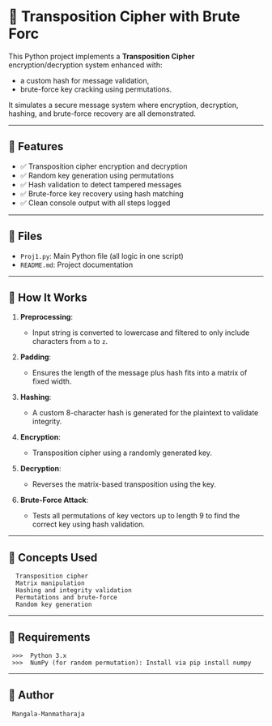 # 🔐 Transposition Cipher with Brute Forc

This Python project implements a **Transposition Cipher** encryption/decryption system enhanced with:
- a custom hash for message validation,
- brute-force key cracking using permutations.

It simulates a secure message system where encryption, decryption, hashing, and brute-force recovery are all demonstrated.

---

## 🚀 Features

- ✅ Transposition cipher encryption and decryption
- ✅ Random key generation using permutations
- ✅ Hash validation to detect tampered messages
- ✅ Brute-force key recovery using hash matching
- ✅ Clean console output with all steps logged

---

## 📂 Files

- `Proj1.py`: Main Python file (all logic in one script)
- `README.md`: Project documentation

---

## 🔧 How It Works

1. **Preprocessing**:
   - Input string is converted to lowercase and filtered to only include characters from `a` to `z`.

2. **Padding**:
   - Ensures the length of the message plus hash fits into a matrix of fixed width.

3. **Hashing**:
   - A custom 8-character hash is generated for the plaintext to validate integrity.

4. **Encryption**:
   - Transposition cipher using a randomly generated key.

5. **Decryption**:
   - Reverses the matrix-based transposition using the key.

6. **Brute-Force Attack**:
   - Tests all permutations of key vectors up to length 9 to find the correct key using hash validation.

---

## 🧠 Concepts Used
      Transposition cipher
      Matrix manipulation
      Hashing and integrity validation
      Permutations and brute-force
      Random key generation

---

## 📌 Requirements
     >>>  Python 3.x
     >>>  NumPy (for random permutation): Install via pip install numpy
---

## 🤝 Author
     Mangala-Manmatharaja

